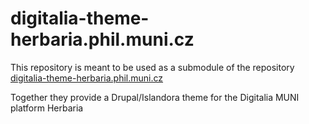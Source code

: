 # digitalia-theme-herbaria.phil.muni.cz
This repository is meant to be used as a submodule of the repository [digitalia-theme-herbaria.phil.muni.cz](https://github.com/ArtsFacultyMU/digitalia-general-theme-muni_style)

Together they provide a Drupal/Islandora theme for the Digitalia MUNI platform Herbaria
